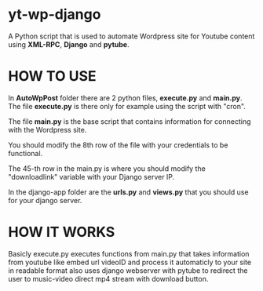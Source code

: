 # yt-wp-django
A Python script that is used to automate Wordpress site for Youtube content using **XML-RPC**, **Django** and **pytube**.
<p><h1>HOW TO USE</h1></p> 
In <b>AutoWpPost</b> folder there are 2 python files, <b>execute.py</b> and <b>main.py</b>.
The file <b>execute.py</b> is there only for example using the script with "cron".

The file <b>main.py</b> is the base script that contains information for connecting with the Wordpress site.

You should modify the 8th row of the file with your credentials to be functional.


The 45-th row in the main.py is where you should modify the "downloadlink" variable with your Django server IP.


In the django-app folder are the <b>urls.py</b> and <b>views.py</b> that you should use for your django server.

<p><h1>HOW IT WORKS</h1></p>

 
Basicly execute.py executes functions from main.py that takes information from youtube like embed url videoID and process it automaticly to your site in readable format also uses django webserver with pytube to redirect the user to music-video direct mp4 stream with download button.
